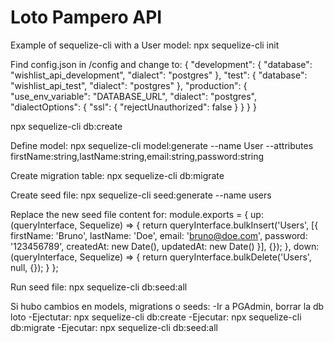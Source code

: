 # Loto Pampero API

Example of sequelize-cli with a User model:
npx sequelize-cli init

Find config.json in /config and change to:
{
  "development": {
    "database": "wishlist_api_development",
    "dialect": "postgres"
  },
  "test": {
    "database": "wishlist_api_test",
    "dialect": "postgres"
  },
  "production": {
    "use_env_variable": "DATABASE_URL",
    "dialect": "postgres",
    "dialectOptions": {
      "ssl": {
        "rejectUnauthorized": false
      }
    }
  }
}

npx sequelize-cli db:create

Define model:
npx sequelize-cli model:generate --name User --attributes firstName:string,lastName:string,email:string,password:string

Create migration table:
npx sequelize-cli db:migrate

Create seed file:
npx sequelize-cli seed:generate --name users

Replace the new seed file content for:
module.exports = {
  up: (queryInterface, Sequelize) => {
    return queryInterface.bulkInsert('Users', [{
      firstName: 'Bruno',
      lastName: 'Doe',
      email: 'bruno@doe.com',
      password: '123456789',
      createdAt: new Date(),
      updatedAt: new Date()
    }], {});
  },
  down: (queryInterface, Sequelize) => {
    return queryInterface.bulkDelete('Users', null, {});
  }
};

Run seed file:
npx sequelize-cli db:seed:all

Si hubo cambios en models, migrations o seeds:
-Ir a PGAdmin, borrar la db loto
-Ejectutar: npx sequelize-cli db:create
-Ejecutar: npx sequelize-cli db:migrate
-Ejecutar: npx sequelize-cli db:seed:all